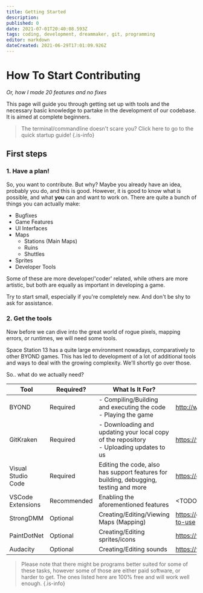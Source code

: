 ```yaml
---
title: Getting Started
description: 
published: 0
date: 2021-07-01T20:40:08.593Z
tags: coding, development, dreammaker, git, programming
editor: markdown
dateCreated: 2021-06-29T17:01:09.926Z
---
```


# How To Start Contributing

*Or, how I made 20 features and no fixes*

This page will guide you through getting set up with tools and the necessary basic knowledge to partake in the development of our codebase.
It is aimed at complete beginners.

> The terminal/commandline doesn't scare you?
> Click here to go to the quick startup guide!
{.is-info}


## First steps


### 1. Have a plan!

So, you want to contribute. But why?
Maybe you already have an idea, probably you do, and this is good.
However, it is good to know what is possible, and what **you** can and want to work on.
There are quite a bunch of things you can actually make:

- Bugfixes
- Game Features
- UI Interfaces
- Maps
	- Stations (Main Maps)
	- Ruins
	- Shuttles
- Sprites
- Developer Tools

Some of these are more developer/'coder' related, while others are more artistic, but both are equally as important in developing a game.

Try to start small, especially if you're completely new. And don't be shy to ask for assistance.

### 2. Get the tools

Now before we can dive into the great world of rogue pixels, mapping errors, or runtimes, we will need some tools.

Space Station 13 has a quite large environment nowadays, comparatively to other BYOND games. This has led to development of a lot of additional tools and ways to deal with the growing complexity.
We'll shortly go over those.

So.. what do we actually need?

| Tool | Required? | What Is It For? | Where To Get It? |
| ---- | --------- | --------------- | ---------------- |
| BYOND | Required | - Compiling/Building and executing the code<br/> - Playing the game | http://www.byond.com/download/ |
| GitKraken | Required | - Downloading and updating your local copy of the repository<br/> - Uploading updates to us | https://www.gitkraken.com/ |
| Visual Studio Code | Required | Editing the code, also has support features for building, debugging, testing and more | https://code.visualstudio.com/ |
| VSCode Extensions | Recommended | Enabling the aforementioned features | \<TODO: add sublink\> |
| StrongDMM | Optional | Creating/Editing/Viewing Maps (Mapping) | https://github.com/SpaiR/StrongDMM#how-to-use |
| PaintDotNet | Optional | Creating/Editing sprites/icons | https://www.getpaint.net/ |
| Audacity | Optional | Creating/Editing sounds | https://www.audacityteam.org/ |

> Please note that there might be programs better suited for some of these tasks, however some of those are either paid software, or harder to get.
> The ones listed here are 100% free and will work well enough.
{.is-info}

